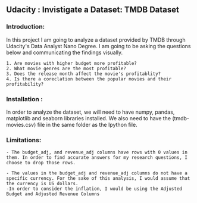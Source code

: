 ## Udacity : Invistigate a Dataset: TMDB Dataset



### Introduction: 
In this project I am going to analyze a dataset provided by TMDB through Udacity's Data Analyst Nano Degree. I am going to be asking the questions below and communicating the findings visually. 

    1. Are movies with higher budget more profitable?
    2. What movie genres are the most profitable?
    3. Does the release month affect the movie's profitablity?
    4. Is there a coreclation between the popular movies and their profitability?
    
    
### Installation : 

In order to analyze the dataset, we will need to have numpy, pandas, matplotlib and seaborn libraries installed. We also need to have the (tmdb-movies.csv) file in the same folder as the Ipython file. 


### Limitations:
    - The budget_adj, and revenue_adj columns have rows with 0 values in them. In order to find accurate answers for my research questions, I choose to drop those rows.

    - The values in the budget_adj and revenue_adj columns do not have a specific currency. For the sake of this analysis, I would assume that the currency is US dollars.
    -In order to consider the inflation, I would be using the Adjusted Budget and Adjusted Revenue Columns
